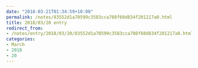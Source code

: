 ```yaml
---
date: "2018-03-21T01:34:59+10:00"
permalink: /notes/83552d1a70599c3583cca708f60d834f201217a0.html
title: 2018/03/20 entry
redirect_from:
- /notes/entry/2018/03/20/83552d1a70599c3583cca708f60d834f201217a0.html
categories:
- March
- 2018
- 20
---
```

